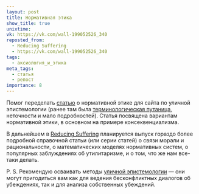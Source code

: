 ```yaml
---
layout: post
title: Нормативная этика
show_title: true
unixtime: 
vk: https://vk.com/wall-199052526_340
reposted_from:
  - Reducing Suffering
  - https://vk.com/wall-199052526_340
tags:
  - аксиология_и_этика
meta_tags:
  - статья
  - репост
importance: 8
---
```

Помог переделать [статью](https://streetepistemology.ru/normative-ethics) о нормативной этике для сайта по уличной эпистемологии (ранее там была [терминологическая путаница](428.html), неточности и мало подробностей). Статья посвящена вариантам нормативной этики, в основном на примере консеквенциализма.  

В дальнейшем в [Reducing Suffering](https://reducingsuffering.github.io/) планируется выпуск гораздо более подробной справочной статьи (или серии статей) о связи морали и рациональности, о математических моделях нормативных систем, о популярных заблуждениях об утилитаризме, и о том, что же нам все-таки делать.  

P. S. Рекомендую осваивать методы [уличной эпистемологии](https://streetepistemology.ru/) — они могут пригодиться вам как для ведения бесконфликтных диалогов об убеждениях, так и для анализа собственных убеждений.